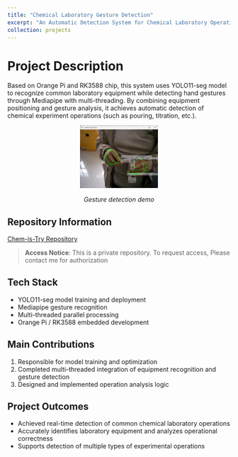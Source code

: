 ```yaml
---
title: "Chemical Laboratory Gesture Detection"
excerpt: "An Automatic Detection System for Chemical Laboratory Operation Based on Orange Pi and RK3588"
collection: projects
---
```


# Project Description
Based on Orange Pi and RK3588 chip, this system uses YOLO11-seg model to recognize common laboratory equipment while detecting hand gestures through Mediapipe with multi-threading. By combining equipment positioning and gesture analysis, it achieves automatic detection of chemical experiment operations (such as pouring, titration, etc.).

<div style="text-align: center">
    <img src="/images/projects/chem-is-try/grabing_cylinder.png" alt="Gesture detection demo" width="35%" />
    <p><em>Gesture detection demo</em></p>
</div>

## Repository Information
[Chem-is-Try Repository](https://github.com/5z2j0y/Chem-is-Try)

> **Access Notice**: This is a private repository. To request access, Please contact me for authorization


## Tech Stack
- YOLO11-seg model training and deployment
- Mediapipe gesture recognition
- Multi-threaded parallel processing
- Orange Pi / RK3588 embedded development

## Main Contributions
1. Responsible for model training and optimization
2. Completed multi-threaded integration of equipment recognition and gesture detection
3. Designed and implemented operation analysis logic

## Project Outcomes
- Achieved real-time detection of common chemical laboratory operations
- Accurately identifies laboratory equipment and analyzes operational correctness
- Supports detection of multiple types of experimental operations